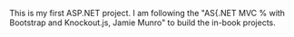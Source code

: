 This is my first ASP.NET project. I am following the "AS{.NET MVC % with Bootstrap and Knockout.js, Jamie Munro" to build the in-book projects.
